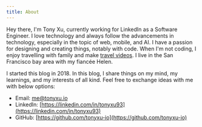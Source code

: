 ```yaml
---
title: About
---
```


Hey there, I'm Tony Xu, currently working for LinkedIn as a Software Engineer. I love technology and always follow the advancements in technology, especially in the topic of web, mobile, and AI. I have a passion for designing and creating things, notably with code. When I'm not coding, I enjoy travelling with family and make [travel videos](https://tonyloveshan.com/vlogs). I live in the San Francisco bay area with my fiancée Helen.

I started this blog in 2018. In this blog, I share things on my mind, my learnings, and my interests of all kind. Feel free to exchange ideas with me with below options:

- Email: [me@tonyxu.io](mailto:me@tonyxu.io)
- LinkedIn: [https://linkedin.com/in/tonyxu93](https://linkedin.com/in/tonyxu93)
- GitHub: [https://github.com/tonyxu-io](https://github.com/tonyxu-io)